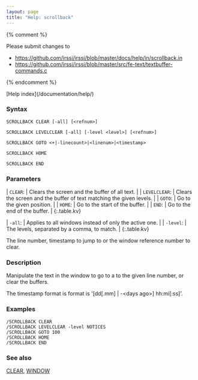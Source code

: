 ```yaml
---
layout: page
title: "Help: scrollback"
---
```


{% comment %}

Please submit changes to
- https://github.com/irssi/irssi/blob/master/docs/help/in/scrollback.in
- https://github.com/irssi/irssi/blob/master/src/fe-text/textbuffer-commands.c


{% endcomment %}
<nav markdown="1">
[Help index](/documentation/help/)
</nav>

### Syntax ###

<div class="highlight irssisyntax"><pre style="\-\-cmdlen:16ch"><code><span class="synB">SCROLLBACK</span> <span class="synB">CLEAR</span> <span class="syn10">[<span class="syn">-all</span>]</span> <span class="syn10">[<span class="syn09">&lt;refnum></span>]</span></code></pre></div>


<div class="highlight irssisyntax"><pre style="\-\-cmdlen:21ch"><code><span class="synB">SCROLLBACK</span> <span class="synB">LEVELCLEAR</span> <span class="syn10">[<span class="syn">-all</span>]</span> <span class="syn10">[<span class="syn">-level</span> <span class="syn09">&lt;level></span>]</span> <span class="syn10">[<span class="syn09">&lt;refnum></span>]</span></code></pre></div>


<div class="highlight irssisyntax"><pre style="\-\-cmdlen:15ch"><code><span class="synB">SCROLLBACK</span> <span class="synB">GOTO</span> <span class="synB05">&lt;+|-linecount></span>|<span class="synB05">&lt;linenum></span>|<span class="synB05">&lt;timestamp></span></code></pre></div>


<div class="highlight irssisyntax"><pre style="\-\-cmdlen:14ch"><code><span class="synB">SCROLLBACK</span> <span class="synB">HOME</span></code></pre></div>


<div class="highlight irssisyntax"><pre style="\-\-cmdlen:-2ch"><code><span class="synB">SCROLLBACK</span> <span class="synB">END</span></code></pre></div>



### Parameters ###


| `CLEAR`: |          Clears the screen and the buffer of all text. |
| `LEVELCLEAR`: |     Clears the screen and the buffer of text matching the given levels. |
| `GOTO`: |           Go to the given position. |
| `HOME`: |           Go to the start of the buffer. |
| `END`: |            Go to the end of the buffer. |
{:.table.kv}


| `-all`: |           Applies to all windows instead of only the active one. |
| `-level`: |         The levels, separated by a comma, to match. |
{:.table.kv}

The line number, timestamp to jump to or the window reference number to
clear.

### Description ###

Manipulate the text in the window to go to a to the given line number, or
clear the buffers.

The timestamp format is format is '[dd[.mm] | -&lt;days ago>] hh:mi[:ss]'.

### Examples ###

    /SCROLLBACK CLEAR
    /SCROLLBACK LEVELCLEAR -level NOTICES
    /SCROLLBACK GOTO 100
    /SCROLLBACK HOME
    /SCROLLBACK END

### See also ###
[CLEAR](/documentation/help/clear/), [WINDOW](/documentation/help/window/)

